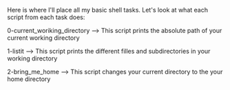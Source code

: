 Here is where I'll place all my basic shell tasks.
Let's look at what each script from each task does:

0-current_woriking_directory --> This script prints the absolute path of your current working directory

1-listit --> This script prints the different filles and subdirectories in your working directory

2-bring_me_home --> This script changes your current directory to the your home directory
